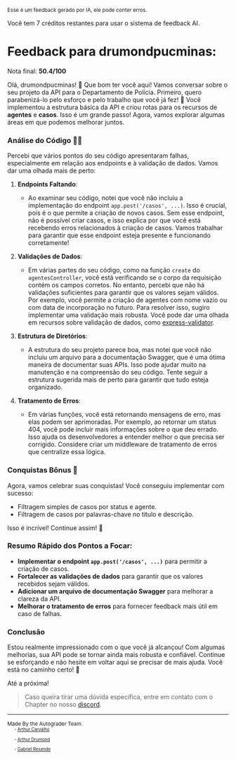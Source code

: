<sup>Esse é um feedback gerado por IA, ele pode conter erros.</sup>

Você tem 7 créditos restantes para usar o sistema de feedback AI.

# Feedback para drumondpucminas:

Nota final: **50.4/100**

Olá, drumondpucminas! 🚀 Que bom ter você aqui! Vamos conversar sobre o seu projeto da API para o Departamento de Polícia. Primeiro, quero parabenizá-lo pelo esforço e pelo trabalho que você já fez! 🎉 Você implementou a estrutura básica da API e criou rotas para os recursos de **agentes** e **casos**. Isso é um grande passo! Agora, vamos explorar algumas áreas em que podemos melhorar juntos. 

### Análise do Código 🕵️‍♂️

Percebi que vários pontos do seu código apresentaram falhas, especialmente em relação aos endpoints e à validação de dados. Vamos dar uma olhada mais de perto:

1. **Endpoints Faltando**: 
   - Ao examinar seu código, notei que você não incluiu a implementação do endpoint `app.post('/casos', ...)`. Isso é crucial, pois é o que permite a criação de novos casos. Sem esse endpoint, não é possível criar casos, e isso explica por que você está recebendo erros relacionados à criação de casos. Vamos trabalhar para garantir que esse endpoint esteja presente e funcionando corretamente!

2. **Validações de Dados**:
   - Em várias partes do seu código, como na função `create` do `agentesController`, você está verificando se o corpo da requisição contém os campos corretos. No entanto, percebi que não há validações suficientes para garantir que os valores sejam válidos. Por exemplo, você permite a criação de agentes com nome vazio ou com data de incorporação no futuro. Para resolver isso, sugiro implementar uma validação mais robusta. Você pode dar uma olhada em recursos sobre validação de dados, como [express-validator](https://express-validator.github.io/docs/).

3. **Estrutura de Diretórios**:
   - A estrutura do seu projeto parece boa, mas notei que você não incluiu um arquivo para a documentação Swagger, que é uma ótima maneira de documentar suas APIs. Isso pode ajudar muito na manutenção e na compreensão do seu código. Tente seguir a estrutura sugerida mais de perto para garantir que tudo esteja organizado.

4. **Tratamento de Erros**:
   - Em várias funções, você está retornando mensagens de erro, mas elas podem ser aprimoradas. Por exemplo, ao retornar um status 404, você pode incluir mais informações sobre o que deu errado. Isso ajuda os desenvolvedores a entender melhor o que precisa ser corrigido. Considere criar um middleware de tratamento de erros que centralize essa lógica.

### Conquistas Bônus 🎉

Agora, vamos celebrar suas conquistas! Você conseguiu implementar com sucesso:
- Filtragem simples de casos por status e agente.
- Filtragem de casos por palavras-chave no título e descrição.

Isso é incrível! Continue assim! 🌟

### Resumo Rápido dos Pontos a Focar:

- **Implementar o endpoint `app.post('/casos', ...)`** para permitir a criação de casos.
- **Fortalecer as validações de dados** para garantir que os valores recebidos sejam válidos.
- **Adicionar um arquivo de documentação Swagger** para melhorar a clareza da API.
- **Melhorar o tratamento de erros** para fornecer feedback mais útil em caso de falhas.

### Conclusão

Estou realmente impressionado com o que você já alcançou! Com algumas melhorias, sua API pode se tornar ainda mais robusta e confiável. Continue se esforçando e não hesite em voltar aqui se precisar de mais ajuda. Você está no caminho certo! 🚀

Até a próxima!

> Caso queira tirar uma dúvida específica, entre em contato com o Chapter no nosso [discord](https://discord.gg/gTUbnPgj).



---
<sup>Made By the Autograder Team.</sup><br>&nbsp;&nbsp;&nbsp;&nbsp;<sup><sup>- [Arthur Carvalho](https://github.com/ArthuCRodrigues)</sup></sup><br>&nbsp;&nbsp;&nbsp;&nbsp;<sup><sup>- [Arthur Drumond](https://github.com/drumondpucminas)</sup></sup><br>&nbsp;&nbsp;&nbsp;&nbsp;<sup><sup>- [Gabriel Resende](https://github.com/gnvr29)</sup></sup>